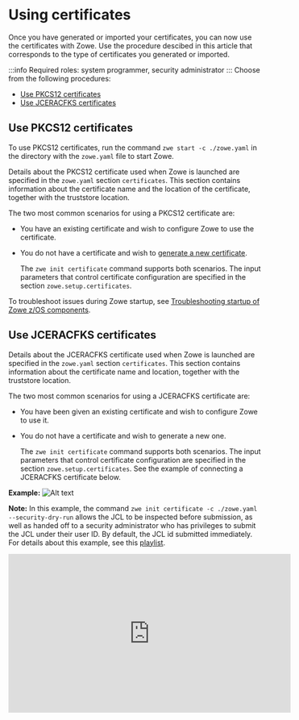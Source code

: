 # Using certificates 

Once you have generated or imported your certificates, you can now use the certificates with Zowe. Use the procedure descibed in this article that corresponds to the type of certificates you generated or imported.

:::info Required roles: system programmer, security administrator
:::
Choose from the following procedures:

- [Use PKCS12 certificates](#use-pkcs12-certificates)
- [Use JCERACFKS certificates](#use-jceracfks-certificates)

## Use PKCS12 certificates

To use PKCS12 certificates, run the command `zwe start -c ./zowe.yaml` in the directory with the `zowe.yaml` file to start Zowe.

Details about the PKCS12 certificate used when Zowe is launched are specified in the `zowe.yaml` section `certificates`. This section contains information about the certificate name and the location of the certificate, together with the truststore location.

The two most common scenarios for using a PKCS12 certificate are:

* You have an existing certificate and wish to configure Zowe to use the certificate.
* You do not have a certificate and wish to [generate a new certificate](./generate-certificates.md).  

  The `zwe init certificate` command supports both scenarios. The input parameters that control certificate configuration are specified in the section `zowe.setup.certificates`.

To troubleshoot issues during Zowe startup, see [Troubleshooting startup of Zowe z/OS components](https://docs.zowe.org/stable/troubleshoot/troubleshoot-zos-startup).

## Use JCERACFKS certificates

Details about the JCERACFKS certificate used when Zowe is launched are specified in the `zowe.yaml` section `certificates`. This section contains information about the certificate name and location, together with the truststore location.  

The two most common scenarios for using a JCERACFKS certificate are:

* You have been given an existing certificate and wish to configure Zowe to use it.
* You do not have a certificate and wish to generate a new one.

  The `zwe init certificate` command supports both scenarios. The input parameters that control certificate configuration are specified in the section `zowe.setup.certificates`. See the example of connecting a JCERACFKS certificate below.

**Example:**
![Alt text](../images/certificates/connect-JCERACFKS.png)

**Note:**
In this example, the command `zwe init certificate -c ./zowe.yaml --security-dry-run` allows the JCL to be inspected before submission, as well as handed off to a security administrator who has privileges to submit the JCL under their user ID. By default, the JCL id submitted immediately. For details about this example, see this [playlist](https://youtube.com/playlist?list=PL8REpLGaY9QEHLNA81DRgGqWcgOYC0PDX).

<iframe width="560" height="315" src="https://www.youtube.com/embed/videoseries?list=PL8REpLGaY9QEHLNA81DRgGqWcgOYC0PDX" title="YouTube video player" frameborder="0" allow="accelerometer; autoplay; clipboard-write; encrypted-media; gyroscope; picture-in-picture; web-share" allowfullscreen></iframe>

